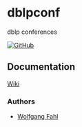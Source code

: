 # dblpconf
dblp conferences

[![GitHub](https://img.shields.io/github/license/WolfgngFahl/dblp.svg)](https://www.apache.org/licenses/LICENSE-2.0)

## Documentation
[Wiki](http://wiki.bitplan.com/index.php/Dblpconf)

### Authors
* [Wolfgang Fahl](http://www.bitplan.com/Wolfgang_Fahl)